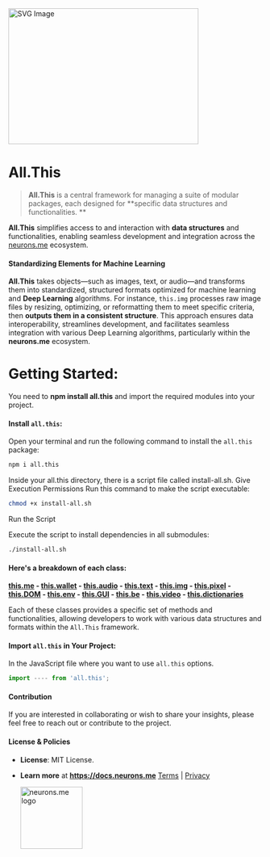   <img src="https://docs.neurons.me/media/all.this.png" alt="SVG Image" width="377" height="269">

# All.This
> **All.This** is a central framework for managing a suite of modular packages, each designed for **specific data structures and functionalities. **

**All.This** simplifies access to and interaction with **data structures** and functionalities, enabling seamless development and integration across the [neurons.me](https://neurons.me) ecosystem.

#### **Standardizing Elements for Machine Learning**
**All.This** takes objects—such as images, text, or audio—and transforms them into standardized, structured formats optimized for machine learning and **Deep Learning** algorithms. For instance, `this.img` processes raw image files by resizing, optimizing, or reformatting them to meet specific criteria, then **outputs them in a consistent structure**. This approach ensures data interoperability, streamlines development, and facilitates seamless integration with various Deep Learning algorithms, particularly within the **neurons.me** ecosystem.

# Getting Started:
You need to **npm install all.this** and import the required modules into your project. 

#### **Install `all.this`:**
Open your terminal and run the following command to install the `all.this` package:

```bash
npm i all.this
```

Inside your all.this directory, there is a script file called install-all.sh.
Give Execution Permissions
Run this command to make the script executable:
```bash
chmod +x install-all.sh
```

Run the Script

Execute the script to install dependencies in all submodules:
```bash
./install-all.sh
```

#### Here's a breakdown of each class:
**[this.me](https://docs.neurons.me/this.me/index.html)  - [this.wallet](https://docs.neurons.me/this.wallet/index.html) - [this.audio](https://docs.neurons.me/this.audio/index.html) - [this.text](https://docs.neurons.me/this.text/index.html)  - [this.img](https://docs.neurons.me/this.img/index.html) - [this.pixel](https://docs.neurons.me/this.pixel/index.html) - [this.DOM](https://docs.neurons.me/this.DOM/index.html) - [this.env](https://docs.neurons.me/this.env/index.html) - [this.GUI](https://docs.neurons.me/this.GUI/index.html) - [this.be](https://docs.neurons.me/this.be/index.html) - [this.video](https://docs.neurons.me/this.video/index.html) - [this.dictionaries](https://docs.neurons.me/this.dictionaries/index.html)** 

Each of these classes provides a specific set of methods and functionalities, allowing developers to work with various data structures and formats within the `All.This` framework.

#### **Import `all.this` in Your Project:**
In the JavaScript file where you want to use `all.this` options.

```js
import ---- from 'all.this';
```

#### Contribution
If you are interested in collaborating or wish to share your insights, please feel free to reach out or contribute to the project.

#### License & Policies
- **License**: MIT License.
- **Learn more** at **https://docs.neurons.me**
  [Terms](https://docs.neurons.me/terms-and-conditions) | [Privacy](https://docs.neurons.me/privacy-policy)

  <img src="https://docs.neurons.me/neurons.me.webp" alt="neurons.me logo" width="123" height="123">





